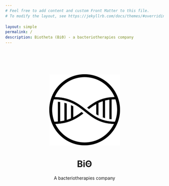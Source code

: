 ```yaml
---
# Feel free to add content and custom Front Matter to this file.
# To modify the layout, see https://jekyllrb.com/docs/themes/#overriding-theme-defaults

layout: simple
permalink: /
description: Biotheta (BiΘ) - a bacteriotherapies company
---
```


<script src="https://kit.fontawesome.com/31fa76c185.js" crossorigin="anonymous"></script>

<div style="align:center;padding-top:64px;text-align:center">


<a href="https://biotheta.io"><img  src="/logo/logo.png" alt="Biotheta Logo" width=225pt></a>

<p>
<h1>BiΘ</h1>
A bacteriotherapies company</p>
<p>
<a href="https://twitter.com/biotheta" style="display: inline-block; color: #000000"><i class="fa fa-twitter fa-lg"></i></a>
</p>


</div>
